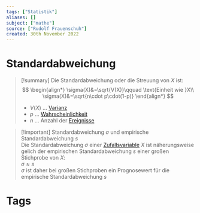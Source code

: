 ```yaml
---
tags: ["Statistik"]
aliases: []
subject: ["mathe"]
source: ["Rudolf Frauenschuh"]
created: 30th November 2022
---
```


# Standardabweichung

>[!summary] Die Standardabweichung oder die Streuung von $X$ ist:
> $$
> \begin{align*}
> \sigma(X)&=\sqrt{V(X)}\qquad \text{Einheit wie }X\\
> \sigma(X)&=\sqrt{n\cdot p\cdot(1-p)}
> \end{align*}
> $$
> - $V(X)$ … [Varianz](Varianz.md)
> - $p$ … [Wahrscheinlichkeit](Wahrscheinlichkeit.md)
> - $n$ … Anzahl der [Ereignisse](Ereignis.md)

> [!important] Standardabweichung $\sigma$ und empirische Standardabweichung $s$  
> Die Standardabweichung $\sigma$ einer [Zufallsvariable](Zufallsvariable.md) $X$ ist näherungsweise gelich der empirischen Standardabweichung $s$ einer großen Stichprobe von $X$:  
> $\sigma\approx s$  
> $\sigma$ ist daher bei großen Stichproben ein Prognosewert für die empirische Standardabweichung $s$
> 

# Tags